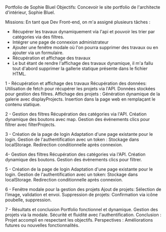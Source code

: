 Portfolio de Sophie Bluel
Objectifs: Concevoir le site portfolio de l'architecte d'intérieur, Sophie Bluel.

Missions: En tant que Dev Front-end, on m'a assigné plusieurs tâches :

- Récupérer les travaux dynamiquement via l'api et pouvoir les trier par catégories via des filtres.
- Intégrer une page de connexion administrateur
- Ajouter une fenêtre modale où l'on pourra supprimer des travaux ou en ajouter via un formulaire.
- Récupération et affichage des travaux
- Le but étant de rendre l'affichage des travaux dynamique, il m'a fallu tout d'abord supprimer la gallerie statique présente dans le fichier HTML.

1 - Récupération et affichage des travaux
Récupération des données:
Utilisation de fetch pour récupérer les projets via l'API.
Données stockées pour gestion des filtres.
Affichage des projets :
Génération dynamique de la galerie avec displayProjects.
Insertion dans la page web en remplaçant le contenu statique.

2 - Gestion des filtres
Récupération des catégories via l'API.
Création dynamique des boutons avec map.
Gestion des événements clics pour filtrer avec filterProjects.

3 - Création de la page de login
Adaptation d'une page existante pour le login.
Gestion de l'authentification avec un token :
Stockage dans localStorage.
Redirection conditionnelle après connexion.

4- Gestion des filtres
Récupération des catégories via l'API.
Création dynamique des boutons.
Gestion des événements clics pour filtrer.

5 - Création de la page de login
Adaptation d'une page existante pour le login.
Gestion de l'authentification avec un token: Stockage dans localStorage.
Redirection conditionnelle après connexion.

6 - Fenêtre modale pour la gestion des projets
Ajout de projets: Sélection de l’image, validation et envoi.
Suppression de projets: Confirmation via icône poubelle, suppression.

7 - Résultats et conclusion
Portfolio fonctionnel et dynamique.
Gestion des projets via la modale.
Sécurité et fluidité avec l'authentification.
Conclusion :
Projet accompli en respectant les objectifs.
Perspectives : Améliorations futures ou nouvelles fonctionnalités.

